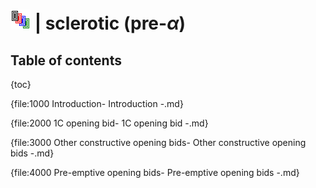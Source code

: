 # ![sclerotic](https://raw.githubusercontent.com/aornota/sclerotic/main/src/resources/tpoc-32x32.png) | sclerotic (pre-_α_)

## Table of contents

{toc}

{file:1000 Introduction\- Introduction -.md}

{file:2000 1C opening bid\- 1C opening bid -.md}

{file:3000 Other constructive opening bids\- Other constructive opening bids -.md}

{file:4000 Pre-emptive opening bids\- Pre-emptive opening bids -.md}
